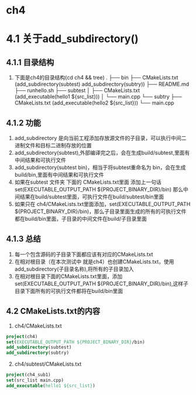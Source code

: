 # ch4
# 4.1 关于add_subdirectory()
## 4.1.1 目录结构
1. 下面是ch4的目录结构(cd ch4 && tree)
.
├── bin
├── CMakeLists.txt (add_subdirectory(subtest) add_subdirectory(subtry))
├── README.md
├── runhello.sh
├── subtest
│   ├── CMakeLists.txt (add_executable(hello1 ${src_list}))
│   └── main.cpp
└── subtry
    ├── CMakeLists.txt (add_executable(hello2 ${src_list}))
    └── main.cpp
 
## 4.1.2 功能
1. add_subdirectory 是向当前工程添加存放源文件的子目录，可以执行中间二进制文件和目标二进制存放的位置
2. add_subdirectory(subtest),外部编译完之后，会在生成build/subtest,里面有中间结果和可执行文件
3. add_subdirectory(subtest bin)，相当于将subtest重命名为 bin，会在生成build/bin,里面有中间结果和可执行文件
4. 如果在subtest 文件夹 下面的 CMakeLists.txt里面 添加上一句话 
   set(EXECUTABLE_OUTPUT_PATH ${PROJECT_BINARY_DIR}/bin)
   那么中间结果在build/subtest里面，可执行文件在build/subtest/bin里面
5. 如果只在 ch4/CMakeLists.txt里面添加，set(EXECUTABLE_OUTPUT_PATH ${PROJECT_BINARY_DIR}/bin)，那么子目录里面生成的所有的可执行文件都在build/bin里面，子目录的中间文件在build/子目录里面

## 4.1.3 总结
1. 每一个包含源码的子目录下面都应该有对应的CMakeLists.txt
2. 在相对根目录（在本次测试中 就是ch4）也创建CMakeLists.txt，使用add_subdirectory(子目录名称),将所有的子目录加入
3. 在相对根目录下面的CMakeLists.txt里面，添加 set(EXECUTABLE_OUTPUT_PATH ${PROJECT_BINARY_DIR}/bin),这样子目录下面所有的可执行文件都将在build/bin里面
## 4.2 CMakeLists.txt的内容
1. ch4/CMakeLists.txt
```cmake
project(ch4)
set(EXECUTABLE_OUTPUT_PATH ${PROJECT_BINARY_DIR}/bin)
add_subdirectory(subtest)
add_subdirectory(subtry)
```
2. ch4/subtest/CMakeLists.txt
```cmake
project(ch4_sub1)
set(src_list main.cpp)
add_executable(hello1 ${src_list})
```
